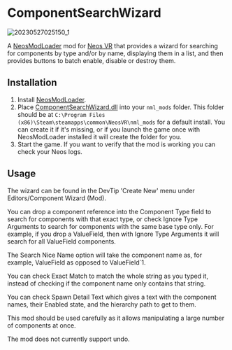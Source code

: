 # ComponentSearchWizard

![20230527025150_1](https://github.com/Nytra/NeosComponentSearchWizard/assets/14206961/2238238c-3f73-423f-824f-1360624918a4)

A [NeosModLoader](https://github.com/zkxs/NeosModLoader) mod for [Neos VR](https://neos.com/) that provides a wizard for searching for components by type and/or by name, displaying them in a list, and then provides buttons to batch enable, disable or destroy them.

## Installation
1. Install [NeosModLoader](https://github.com/zkxs/NeosModLoader).
2. Place [ComponentSearchWizard.dll](https://github.com/Nytra/NeosComponentSearchWizard/releases/latest) into your `nml_mods` folder. This folder should be at `C:\Program Files (x86)\Steam\steamapps\common\NeosVR\nml_mods` for a default install. You can create it if it's missing, or if you launch the game once with NeosModLoader installed it will create the folder for you.
3. Start the game. If you want to verify that the mod is working you can check your Neos logs.

## Usage
The wizard can be found in the DevTip 'Create New' menu under Editors/Component Wizard (Mod). <br>

You can drop a component reference into the Component Type field to search for components with that exact type, or check Ignore Type Arguments to search for components with the same base type only. For example, if you drop a ValueField<bool>, then with Ignore Type Arguments it will search for all ValueField components. <br>
  
The Search Nice Name option will take the component name as, for example, ValueField<bool> as opposed to ValueField`1. <br>
  
You can check Exact Match to match the whole string as you typed it, instead of checking if the component name only contains that string. <br>
  
You can check Spawn Detail Text which gives a text with the component names, their Enabled state, and the hierarchy path to get to them. <br>

This mod should be used carefully as it allows manipulating a large number of components at once. <br>

The mod does not currently support undo. <br>
